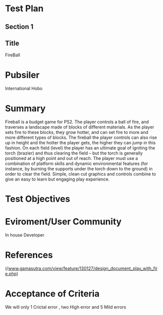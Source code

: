 # Test Plan
## Section 1
## Title 
FireBall
# Pubsiler
International Hobo
# Summary
Fireball is a budget game for PS2. The player controls a ball of fire, and traverses a landscape made of blocks of different materials. As the player sets fire to these blocks, they grow hotter, and can set fire to more and more different types of blocks. The fireball the player controls can also rise up in height and the hotter the player gets, the higher they can jump in this fashion. On each field (level) the player has an ultimate goal of igniting the torch (brazier) and thus clearing the field – but the torch is generally positioned at a high point and out of reach. The player must use a combination of platform skills and dynamic environmental features (for instance, by burning the supports under the torch down to the ground) in order to clear the field. Simple, clean cut graphics and controls combine to give an easy to learn but engaging play experience.
# Test Objectives
# Eviroment/User Community 
In house Developer
# References 
(/www.gamasutra.com/view/feature/130127/design_document_play_with_fire.php)
# Acceptance of Criteria 
We will only  1 Crictal  error , two High error and 5 Mild errors 

